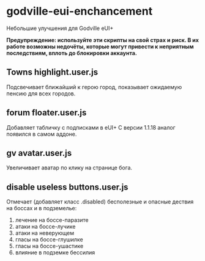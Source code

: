 # godville-eui-enchancement
Небольшие улучшения для Godville eUI+

**Предупреждение: используйте эти скрипты на свой страх и риск. В их работе возможны недочёты, которые могут привести к неприятным последствиям, вплоть до блокировки аккаунта.**

## Towns highlight.user.js
Подсвечивает ближайший к герою город, показывает ожидаемую пенсию для всех городов.

## forum floater.user.js
Добавляет табличку с подписками в eUI+
С версии 1.1.18 аналог появился в самом аддоне.

## gv avatar.user.js
Увеличивает аватар по клику на странице бога.

## disable useless buttons.user.js
Отмечает (добавляет класс .disabled) бесполезные и опасные дествия на боссах и в подземелье:
1. лечение на боссе-паразите
2. атаки на боссе-лучике
3. атаки на неверующем
4. гласы на боссе-глушилке
5. гласы на боссе-ушастике
6. влияние в подземке бессилия

